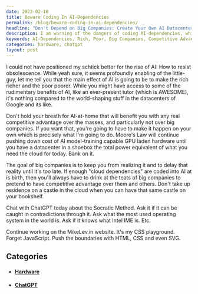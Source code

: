 ```yaml
---
date: 2023-02-10
title: Beware Coding In AI-Dependencies
permalink: /blog/beware-coding-in-ai-dependencies/
headline: "Don't Depend on Big Companies: Create Your Own AI Datacenter on Your Bookshelf!"
description: I am warning of the dangers of coding AI-dependencies, which only serves to increase the gap between the rich and the poor. Instead of relying on big companies for competitive advantage, I am encouraging people to make it happen on their own. With the decrease in cost of AI model-training hardware, I am suggesting that people can have a datacenter on their bookshelf. To learn more, I am advising people to chat with ChatGPT about the Socratic Method.
keywords: AI-Dependencies, Rich, Poor, Big Companies, Competitive Advantage, Decrease in Cost, AI Model-Training, Hardware, Datacenter, Bookshelf, ChatGPT, Socratic Method
categories: hardware, chatgpt
layout: post
---
```


I could not have positioned my schtick better for the rise of AI: How to resist
obsolescence. While yeah sure, it seems profoundly enabling of the little-guy,
let me tell you that the main effect of AI is going to be to make the rich
richer and the poor poorer. While you might have access to some of the
rudimentary benefits of AI, like an ever-present tutor (which is AWESOME), it's
nothing compared to the world-shaping stuff in the datacenters of Google and
its like.

Don't hold your breath for AI-at-home that will benefit you with any real
competitive advantage over the masses, and particularly not over big companies.
If you want that, you're going to have to make it happen on your own which is
precisely what I'm going to do. Moore's Law will continue pushing down cost of
AI model-training capable GPU laden hardware until you have a datacenter in a
shoebox the total power equivalent of what you need the cloud for today. Bank
on it.

The goal of big companies is to keep you from realizing it and to delay that
reality until it's too late. If enough "cloud dependencies" are coded into AI
at is birth, then you'll always have to drink at the teats of big companies to
pretend to have competitive advantage over them and others. Don't take up
residence on a castle in the cloud when you can have that same castle on your
bookshelf.

Chat with ChatGPT today about the Socratic Method. Ask it if it can be caught
in contradictions through it. Ask what the most used operating system in the
world is. Ask if it knows what Intel IME is. Etc.

Continue working on the MikeLev.in website. It's my CSS playground. Forget
JavaScript. Push the boundaries with HTML, CSS and even SVG.


## Categories

<ul>
<li><h4><a href='/hardware/'>Hardware</a></h4></li>
<li><h4><a href='/chatgpt/'>ChatGPT</a></h4></li></ul>